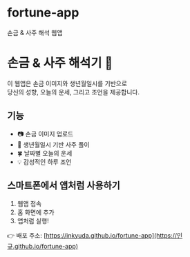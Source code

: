 # fortune-app
손금 &amp; 사주 해석 웹앱
# 손금 & 사주 해석기 🔮

이 웹앱은 손금 이미지와 생년월일시를 기반으로  
당신의 성향, 오늘의 운세, 그리고 조언을 제공합니다.

## 기능
- 📷 손금 이미지 업로드
- 🎴 생년월일시 기반 사주 풀이
- 🍀 날짜별 오늘의 운세
- 💡 감성적인 하루 조언

## 스마트폰에서 앱처럼 사용하기
1. 웹앱 접속
2. 홈 화면에 추가
3. 앱처럼 실행!

👉 배포 주소: [https://inkyuda.github.io/fortune-app](https://인규.github.io/fortune-app)
